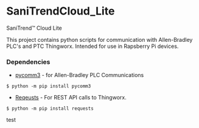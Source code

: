 # SaniTrendCloud_Lite
SaniTrend™ Cloud Lite

This project contains python scripts for communication with Allen-Bradley PLC's and PTC Thingworx. Intended for use in Rapsberry Pi devices.

### Dependencies

- [pycomm3](https://github.com/ottowayi/pycomm3) - for Allen-Bradley PLC Communications

```console
$ python -m pip install pycomm3
```


- [Reqeusts](https://github.com/psf/requests) - For REST API calls to Thingworx.

```console
$ python -m pip install requests
```
test